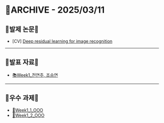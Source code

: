 # 📁ARCHIVE - 2025/03/11

## 💚발제 논문💚  
- [CV] [Deep residual learning for image recognition](https://www.cv-foundation.org/openaccess/content_cvpr_2016/papers/He_Deep_Residual_Learning_CVPR_2016_paper.pdf)
---

## 💚발표 자료💚
- [📚Week1_전연주, 조승연]([https://github.com/Ewha-Euron/8th-Research/issues/6](https://github.com/user-attachments/files/19162917/Week1_ResNet.pdf))
---

## 💚우수 과제💚
- [🌟Week1_1_OOO]()
- [🌟Week1_2_OOO]()
